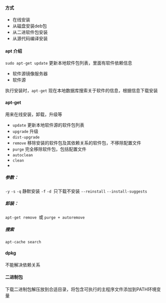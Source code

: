 #### 方式
- 在线安装
- 从磁盘安装deb包
- 从二进软件包安装
- 从源代码编译安装

#### apt 介绍

`sudo apt-get update`  更新本地软件包列表，里面有软件依赖信息  
- 软件源镜像服务器
- 软件源

执行安装时，`apt-get` 现在本地数据库搜索关于软件的信息，根据信息下载安装  

#### apt-get

用来在线安装，卸载，升级等  
- `update` 更新本地软件源的软件包列表
- `upgrade` 升级
- `dist-upgrade`
- `remove` 移除安装的软件包及其依赖关系的软件包，不移除配置文件  
- `purge` 完全移除软件包，包括配置文件
- `autoclean`
- `clean`
-
##### 参数：  

`-y` `-s` `-q` 静默安装 `-f` `-d `只下载不安装 `--reinstall` `--install-suggests`

##### 卸装：

`apt-get remove `或 `purge + autoremove`

##### 搜索
`apt-cache search` 


#### dpkg
不能解决依赖关系

#### 二进制包

下载二进制包解压放到合适目录，将包含可执行的主程序文件添加到PATH环境变量
